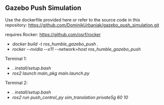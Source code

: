## Gazebo Push Simulation

Use the dockerfile provided here or refer to the source code in this repository: https://github.com/DominikUrbaniak/gazebo_push_simulation.git

requires Rocker: https://github.com/osrf/rocker

- *docker build -t ros_humble_gazebo_push .*
- *rocker --nvidia --x11 --network=host ros_humble_gazebo_push*

Terminal 1:
- *. install/setup.bash*
- *ros2 launch main_pkg main.launch.py*

Terminal 2:
- *. install/setup.bash*
- *ros2 run push_control_py sim_translation private5g 60 10*
